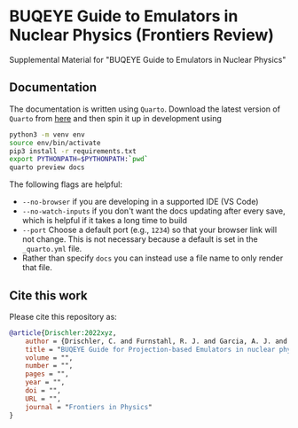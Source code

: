 
# BUQEYE Guide to Emulators in Nuclear Physics (Frontiers Review)

Supplemental Material for "BUQEYE Guide to Emulators in Nuclear Physics"

## Documentation

The documentation is written using `Quarto`.
Download the latest version of `Quarto` from [here](https://quarto.org/) and then spin it up in development using

```bash
python3 -m venv env
source env/bin/activate
pip3 install -r requirements.txt
export PYTHONPATH=$PYTHONPATH:`pwd`
quarto preview docs
```

The following flags are helpful:

* `--no-browser` if you are developing in a supported IDE (VS Code)
* `--no-watch-inputs` if you don't want the docs updating after every save, which is helpful if it takes a long time to build
* `--port` Choose a default port (e.g., `1234`) so that your browser link will not change. This is not necessary because a default is set in the `_quarto.yml` file.
* Rather than specify `docs` you can instead use a file name to only render that file.

## Cite this work

Please cite this repository as:

```bibtex
@article{Drischler:2022xyz,
	author = {Drischler, C. and Furnstahl, R. J. and Garcia, A. J. and Melendez, J. A. and Zhang, Xilin},
	title = "BUQEYE Guide for Projection-based Emulators in nuclear physics",
	volume = "",
	number = "",
	pages = "",
	year = "",
	doi = "",
	URL = "",
	journal = "Frontiers in Physics"
}
```
